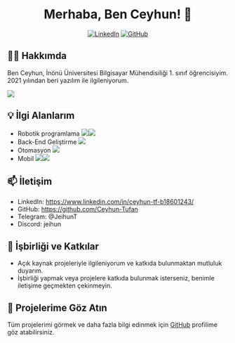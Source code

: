 <h1 align="center">Merhaba, Ben Ceyhun! 👋</h1>
<p align="center">
    <a href="https://www.linkedin.com/in/ceyhun-tf-b18601243/"><img src="https://img.shields.io/badge/-LinkedIn-%230077B5?style=flat&logo=linkedin&logoColor=white" alt="LinkedIn"></a>
    <a href="https://github.com/Kozmik-Kahve"><img src="https://img.shields.io/badge/-GitHub-%23181717?style=flat&logo=github&logoColor=white" alt="GitHub"></a>
</p>

## 🧑‍💼 Hakkımda
Ben Ceyhun, İnönü Üniversitesi Bilgisayar Mühendisiliği 1. sınıf öğrencisiyim. 2021 yılından beri yazılım ile ilgileniyorum.

![](https://komarev.com/ghpvc/?username=Ceyhun-Tufan)

## 💡 İlgi Alanlarım

- Robotik programlama ![](https://img.shields.io/badge/-C++-black?logo=cplusplus&style=plastic)![](https://img.shields.io/badge/-Arduino-black?logo=arduino&style=plastic)
- Back-End Geliştirme ![](https://img.shields.io/badge/-Python-black?logo=python&style=plastic)
- Otomasyon ![](https://img.shields.io/badge/-Python-black?logo=python&style=plastic)
- Mobil ![](https://img.shields.io/badge/-Javascript-black?logo=javascript&style=plastic)![](https://img.shields.io/badge/-React-black?logo=react&style=plastic)
  
## 📫 İletişim

- LinkedIn: https://www.linkedin.com/in/ceyhun-tf-b18601243/
- GitHub: https://github.com/Ceyhun-Tufan
- Telegram: @JeihunT
- Discord: jeihun
  
## 🤝 İşbirliği ve Katkılar

- Açık kaynak projeleriyle ilgileniyorum ve katkıda bulunmaktan mutluluk duyarım.
- İşbirliği yapmak veya projelere katkıda bulunmak isterseniz, benimle iletişime geçmekten çekinmeyin.

## 👀 Projelerime Göz Atın

Tüm projelerimi görmek ve daha fazla bilgi edinmek için <a href="https://github.com/Kozmik-Kahve">GitHub</a> profilime göz atabilirsiniz.
